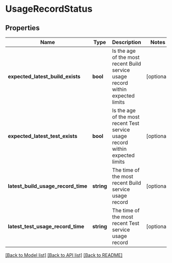 # UsageRecordStatus

## Properties
Name | Type | Description | Notes
------------ | ------------- | ------------- | -------------
**expected_latest_build_exists** | **bool** | Is the age of the most recent Build service usage record within expected limits | [optional] 
**expected_latest_test_exists** | **bool** | Is the age of the most recent Test service usage record within expected limits | [optional] 
**latest_build_usage_record_time** | **string** | The time of the most recent Build service usage record | [optional] 
**latest_test_usage_record_time** | **string** | The time of the most recent Test service usage record | [optional] 

[[Back to Model list]](../README.md#documentation-for-models) [[Back to API list]](../README.md#documentation-for-api-endpoints) [[Back to README]](../README.md)


